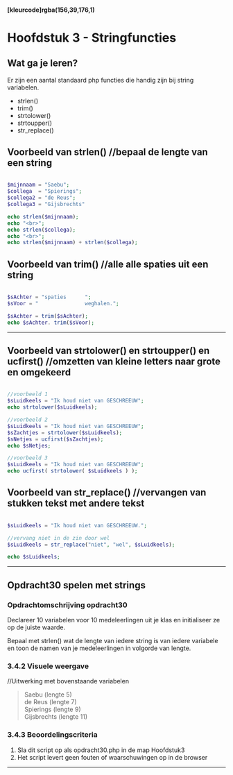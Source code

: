 #### [kleurcode]rgba(156,39,176,1)

# Hoofdstuk 3 - Stringfuncties

## Wat ga je leren?
Er zijn een aantal standaard php functies die handig zijn bij string variabelen.
- strlen()
- trim()
- strtolower()
- strtoupper()
- str_replace()

## Voorbeeld van strlen() //bepaal de lengte van een string
~~~php

$mijnnaam = "Saebu";
$collega  = "Spierings";
$collega2 = "de Reus";
$collega3 = "Gijsbrechts"

echo strlen($mijnnaam);
echo "<br>";
echo strlen($collega);
echo "<br>";
echo strlen($mijnnaam) + strlen($collega);

~~~

## Voorbeeld van trim() //alle alle spaties uit een string
~~~php

$sAchter = "spaties      ";
$sVoor = "               weghalen.";

$sAchter = trim($sAchter);
echo $sAchter. trim($sVoor);

~~~

---
## Voorbeeld van strtolower() en strtoupper() en ucfirst() //omzetten van kleine letters naar grote en omgekeerd
~~~php

//voorbeeld 1
$sLuidkeels = "Ik houd niet van GESCHREEUW";
echo strtolower($sLuidkeels);

//voorbeeld 2
$sLuidkeels = "Ik houd niet van GESCHREEUW";
$sZachtjes = strtolower($sLuidkeels);
$sNetjes = ucfirst($sZachtjes);
echo $sNetjes;

//voorbeeld 3
$sLuidkeels = "Ik houd niet van GESCHREEUW";
echo ucfirst( strtolower( $sLuidkeels ) );

~~~

## Voorbeeld van str_replace() //vervangen van stukken tekst met andere tekst

~~~php

$sLuidkeels = "Ik houd niet van GESCHREEUW.";

//vervang niet in de zin door wel
$sLuidkeels = str_replace("niet", "wel", $sLuidkeels);

echo $sLuidkeels;

~~~

---

## Opdracht30 spelen met strings
### Opdrachtomschrijving opdracht30

Declareer 10 variabelen voor 10 medeleerlingen uit je klas en initialiseer ze op de juiste waarde.

Bepaal met strlen() wat de lengte van iedere string is van iedere variabele en toon de namen van je medeleerlingen
in volgorde van lengte. 

### 3.4.2 Visuele weergave 
//Uitwerking met bovenstaande variabelen
> Saebu (lengte 5)<br>
> de Reus (lengte 7)<br>
> Spierings (lengte 9)<br>
> Gijsbrechts (lengte 11) 

### 3.4.3 Beoordelingscriteria
1. Sla dit script op als opdracht30.php in de map Hoofdstuk3
2. Het script levert geen fouten of waarschuwingen op in de browser


---